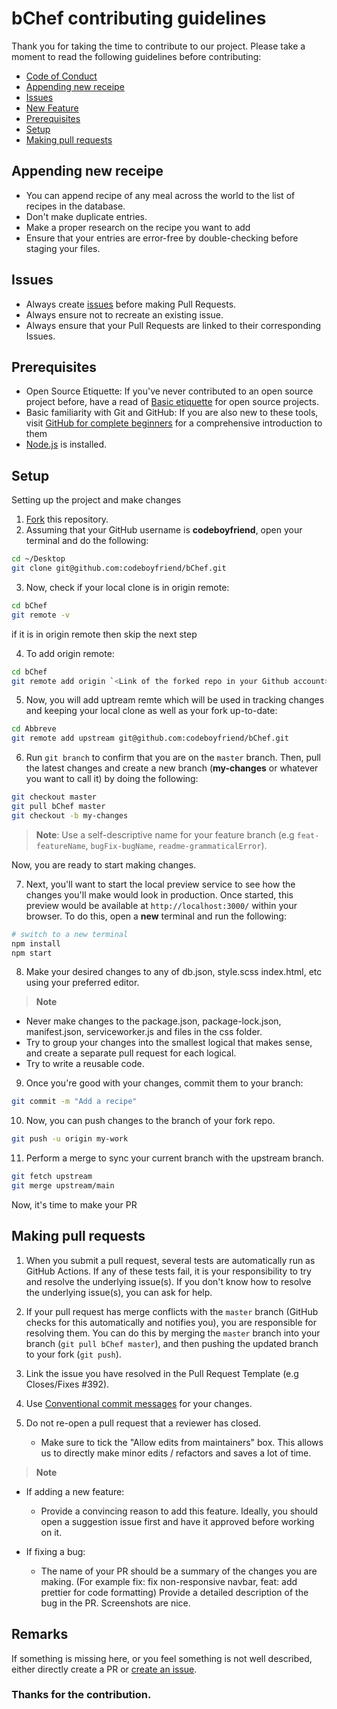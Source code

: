 # bChef contributing guidelines

Thank you for taking the time to contribute to our project. Please take a moment to read the following guidelines before contributing:

- [Code of Conduct](https://github.com/codeboyfriend/bChef/blob/master/CODE_OF_CONDUCT.md)
- [Appending new receipe](#appending-new-receipe)
- [Issues](#issues)
- [New Feature](#new-feature)
- [Prerequisites](#prerequisites)
- [Setup](#setup)
- [Making pull requests](#making-pull-requests)

## Appending new receipe

- You can append recipe of any meal across the world to the list of recipes in the database.
- Don't make duplicate entries.
- Make a proper research on the recipe you want to add
- Ensure that your entries are error-free by double-checking before staging your files.

## Issues

- Always create [issues](https://github.com/codeboyfriend/bChef/issues) before making Pull Requests.
- Always ensure not to recreate an existing issue.
- Always ensure that your Pull Requests are linked to their corresponding Issues.

## Prerequisites

- Open Source Etiquette: If you've never contributed to an open source project before, have a read of [Basic etiquette](https://developer.mozilla.org/en-US/docs/MDN/Contribute/GitHub_beginners) for open source projects.
- Basic familiarity with Git and GitHub: If you are also new to these tools, visit [GitHub for complete beginners](https://developer.mozilla.org/en-US/docs/MDN/Contribute/GitHub_beginners) for a comprehensive introduction to them
- [Node.js](https://nodejs.org/) is installed.

## Setup

Setting up the project and make changes

1. [Fork](https://github.com/codeboyfriend/bChef/fork) this repository.
2. Assuming that your GitHub username is **codeboyfriend**, open your terminal and do the following: 

```sh
cd ~/Desktop
git clone git@github.com:codeboyfriend/bChef.git
```

3. Now, check if your local clone is in origin remote:

```sh
cd bChef
git remote -v
```

if it is in origin remote then skip the next step

4. To add origin remote:

```sh
cd bChef
git remote add origin `<Link of the forked repo in your Github account>`
```

5. Now, you will add uptream remte which will be used in tracking changes and keeping your local clone as well as your fork up-to-date:

```sh
cd Abbreve
git remote add upstream git@github.com:codeboyfriend/bChef.git
```

6. Run `git branch` to confirm that you are on the `master` branch. Then, pull the latest changes and create a new branch (**my-changes** or whatever you want to call it) by doing the following:

```sh
git checkout master
git pull bChef master
git checkout -b my-changes
```

> **Note**: Use a self-descriptive name for your feature branch (e.g `feat-featureName`, `bugFix-bugName`, `readme-grammaticalError`).

Now, you are ready to start making changes.

7. Next, you'll want to start the local preview service to see how the changes you'll make would look in production. Once started, this preview would be available at `http://localhost:3000/` within your browser. To do this, open a **new** terminal and run the following:

```sh
# switch to a new terminal
npm install
npm start
```

8. Make your desired changes to any of db.json, style.scss index.html, etc using your preferred editor. 

> **Note** 
- Never make changes to the package.json, package-lock.json, manifest.json, serviceworker.js and files in the css folder. 
- Try to group your changes into the smallest logical that makes sense, and create a separate pull request for each logical.
- Try to write a reusable code.

9. Once you're good with your changes, commit them to your branch:

```sh 
git commit -m "Add a recipe"
```

10. Now, you can push changes to the branch of your fork repo.

```sh
git push -u origin my-work
```
11. Perform a merge to sync your current branch with the upstream branch.

```bash
git fetch upstream
git merge upstream/main
```

Now, it's time to make your PR

## Making pull requests

1. When you submit a pull request, several tests are automatically run as GitHub Actions. If any of these tests fail, it is your responsibility to try and resolve the underlying issue(s). If you don't know how to resolve the underlying issue(s), you can ask for help.

2. If your pull request has merge conflicts with the `master` branch (GitHub checks for this automatically and notifies you), you are responsible for resolving them. You can do this by merging the `master` branch into your branch (`git pull bChef master`), and then pushing the updated branch to your fork (`git push`).

3. Link the issue you have resolved in the Pull Request Template (e.g Closes/Fixes #392).
4. Use [Conventional commit messages](https://www.conventionalcommits.org/en/v1.0.0/) for your changes.
5. Do not re-open a pull request that a reviewer has closed.
    - Make sure to tick the "Allow edits from maintainers" box. This allows us to directly make minor edits / refactors and saves a lot of time.

> **Note**
- If adding a new feature:
  - Provide a convincing reason to add this feature. Ideally, you should open a suggestion issue first and have it approved before working on it.
  
- If fixing a bug:
  - The name of your PR should be a summary of the changes you are making. (For example fix: fix non-responsive navbar, feat: add prettier for code formatting)
  Provide a detailed description of the bug in the PR. Screenshots are nice.
  

## Remarks

If something is missing here, or you feel something is not well described, either directly create a PR or [create an issue](https://github.com/codeboyfriend/bChef/issues).    

### Thanks for the contribution.